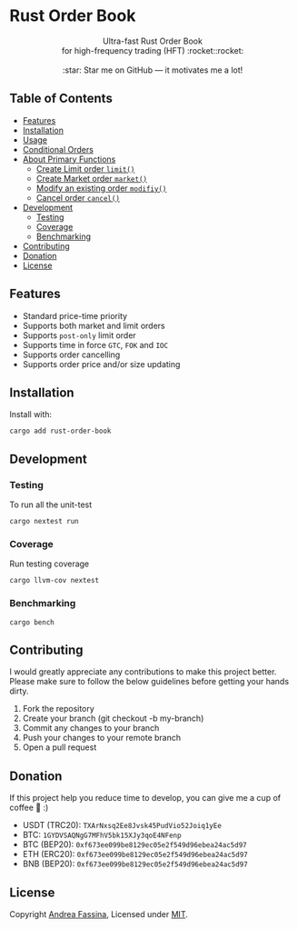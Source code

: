 # Rust Order Book

<p align="center">
Ultra-fast Rust Order Book </br> for high-frequency trading (HFT) :rocket::rocket: </br></br>
:star: Star me on GitHub — it motivates me a lot!
</p>

## Table of Contents

- [Features](#features)
- [Installation](#installation)
- [Usage](#usage)
- [Conditional Orders](#conditional-orders)
- [About Primary Functions](#about-primary-functions)
  - [Create Limit order `limit()`](#create-limit-order)
  - [Create Market order `market()`](#create-market-order)
  - [Modify an existing order `modifiy()`](#modify-an-existing-order)
  - [Cancel order `cancel()`](#cancel-order)
- [Development](#development)
  - [Testing](#testing)
  - [Coverage](#coverage)
  - [Benchmarking](#benchmarking)
- [Contributing](#contributing)
- [Donation](#donation)
- [License](#license)

## Features
- Standard price-time priority
- Supports both market and limit orders
- Supports `post-only` limit order
- Supports time in force `GTC`, `FOK` and `IOC`
- Supports order cancelling
- Supports order price and/or size updating

## Installation

Install with:

```
cargo add rust-order-book
```

## Development
### Testing

To run all the unit-test

```
cargo nextest run
```

### Coverage

Run testing coverage

```
cargo llvm-cov nextest
```

### Benchmarking

```
cargo bench
```

## Contributing

I would greatly appreciate any contributions to make this project better. Please make sure to follow the below guidelines before getting your hands dirty.

1. Fork the repository
2. Create your branch (git checkout -b my-branch)
3. Commit any changes to your branch
4. Push your changes to your remote branch
5. Open a pull request

## Donation

If this project help you reduce time to develop, you can give me a cup of coffee 🍵 :)

- USDT (TRC20): `TXArNxsq2Ee8Jvsk45PudVio52Joiq1yEe`
- BTC: `1GYDVSAQNgG7MFhV5bk15XJy3qoE4NFenp`
- BTC (BEP20): `0xf673ee099be8129ec05e2f549d96ebea24ac5d97`
- ETH (ERC20): `0xf673ee099be8129ec05e2f549d96ebea24ac5d97`
- BNB (BEP20): `0xf673ee099be8129ec05e2f549d96ebea24ac5d97`

## License

Copyright [Andrea Fassina](https://github.com/fasenderos), Licensed under [MIT](LICENSE).

